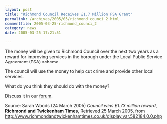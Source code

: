 ```yaml
---
layout: post
title: "Richmond Council Receives £1.7 Million PSA Grant"
permalink: /archives/2005/03/richmond_counci_2.html
commentfile: 2005-03-25-richmond_counci_2
category: news
date: 2005-03-25 17:21:51

---
```


The money will be given to Richmond Council over the next two years as a reward for improving services in the borough under the Local Public Service Agreement (PSA) scheme.

The council will use the money to help cut crime and provide other local services.

What do you think they should do with the money?

Discuss it in our [forum](https://stmargarets.london/cgi-bin/yabb/YaBB.pl?board=Council).

Source: Sarah Woods (24 March 2005)
*Council wins £1.73 million reward*, **Richmond and Twickenham Times**, Retrieved 25 March 2005, from <http://www.richmondandtwickenhamtimes.co.uk/display.var.582184.0.0.php>
